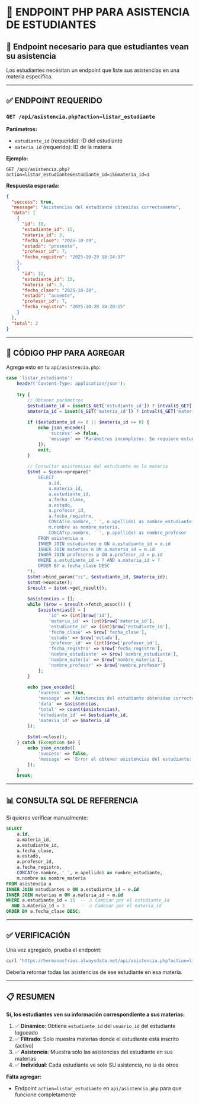 # 📝 ENDPOINT PHP PARA ASISTENCIA DE ESTUDIANTES

## 🎯 Endpoint necesario para que estudiantes vean su asistencia

Los estudiantes necesitan un endpoint que liste sus asistencias en una materia específica.

---

## ✅ ENDPOINT REQUERIDO

### `GET /api/asistencia.php?action=listar_estudiante`

**Parámetros:**
- `estudiante_id` (requerido): ID del estudiante
- `materia_id` (requerido): ID de la materia

**Ejemplo:**
```
GET /api/asistencia.php?action=listar_estudiante&estudiante_id=15&materia_id=3
```

**Respuesta esperada:**
```json
{
  "success": true,
  "message": "Asistencias del estudiante obtenidas correctamente",
  "data": [
    {
      "id": 10,
      "estudiante_id": 15,
      "materia_id": 3,
      "fecha_clase": "2025-10-29",
      "estado": "presente",
      "profesor_id": 7,
      "fecha_registro": "2025-10-29 18:24:37"
    },
    {
      "id": 11,
      "estudiante_id": 15,
      "materia_id": 3,
      "fecha_clase": "2025-10-28",
      "estado": "ausente",
      "profesor_id": 7,
      "fecha_registro": "2025-10-28 18:20:15"
    }
  ],
  "total": 2
}
```

---

## 📝 CÓDIGO PHP PARA AGREGAR

Agrega esto en tu `api/asistencia.php`:

```php
case 'listar_estudiante':
    header('Content-Type: application/json');
    
    try {
        // Obtener parámetros
        $estudiante_id = isset($_GET['estudiante_id']) ? intval($_GET['estudiante_id']) : 0;
        $materia_id = isset($_GET['materia_id']) ? intval($_GET['materia_id']) : 0;
        
        if ($estudiante_id <= 0 || $materia_id <= 0) {
            echo json_encode([
                'success' => false,
                'message' => 'Parámetros incompletos. Se requiere estudiante_id y materia_id'
            ]);
            exit;
        }
        
        // Consultar asistencias del estudiante en la materia
        $stmt = $conn->prepare("
            SELECT 
                a.id,
                a.materia_id,
                a.estudiante_id,
                a.fecha_clase,
                a.estado,
                a.profesor_id,
                a.fecha_registro,
                CONCAT(e.nombre, ' ', e.apellido) as nombre_estudiante,
                m.nombre as nombre_materia,
                CONCAT(p.nombre, ' ', p.apellido) as nombre_profesor
            FROM asistencia a
            INNER JOIN estudiantes e ON a.estudiante_id = e.id
            INNER JOIN materias m ON a.materia_id = m.id
            INNER JOIN profesores p ON a.profesor_id = p.id
            WHERE a.estudiante_id = ? AND a.materia_id = ?
            ORDER BY a.fecha_clase DESC
        ");
        $stmt->bind_param("ii", $estudiante_id, $materia_id);
        $stmt->execute();
        $result = $stmt->get_result();
        
        $asistencias = [];
        while ($row = $result->fetch_assoc()) {
            $asistencias[] = [
                'id' => (int)$row['id'],
                'materia_id' => (int)$row['materia_id'],
                'estudiante_id' => (int)$row['estudiante_id'],
                'fecha_clase' => $row['fecha_clase'],
                'estado' => $row['estado'],
                'profesor_id' => (int)$row['profesor_id'],
                'fecha_registro' => $row['fecha_registro'],
                'nombre_estudiante' => $row['nombre_estudiante'],
                'nombre_materia' => $row['nombre_materia'],
                'nombre_profesor' => $row['nombre_profesor']
            ];
        }
        
        echo json_encode([
            'success' => true,
            'message' => 'Asistencias del estudiante obtenidas correctamente',
            'data' => $asistencias,
            'total' => count($asistencias),
            'estudiante_id' => $estudiante_id,
            'materia_id' => $materia_id
        ]);
        
        $stmt->close();
    } catch (Exception $e) {
        echo json_encode([
            'success' => false,
            'message' => 'Error al obtener asistencias del estudiante: ' . $e->getMessage()
        ]);
    }
    break;
```

---

## 📊 CONSULTA SQL DE REFERENCIA

Si quieres verificar manualmente:

```sql
SELECT 
    a.id,
    a.materia_id,
    a.estudiante_id,
    a.fecha_clase,
    a.estado,
    a.profesor_id,
    a.fecha_registro,
    CONCAT(e.nombre, ' ', e.apellido) as nombre_estudiante,
    m.nombre as nombre_materia
FROM asistencia a
INNER JOIN estudiantes e ON a.estudiante_id = e.id
INNER JOIN materias m ON a.materia_id = m.id
WHERE a.estudiante_id = 15  -- ⚠️ Cambiar por el estudiante_id
  AND a.materia_id = 3      -- ⚠️ Cambiar por el materia_id
ORDER BY a.fecha_clase DESC;
```

---

## ✅ VERIFICACIÓN

Una vez agregado, prueba el endpoint:

```bash
curl "https://hermanosfrios.alwaysdata.net/api/asistencia.php?action=listar_estudiante&estudiante_id=15&materia_id=3"
```

Debería retornar todas las asistencias de ese estudiante en esa materia.

---

## 📋 RESUMEN

**Sí, los estudiantes ven su información correspondiente a sus materias:**

1. ✅ **Dinámico**: Obtiene `estudiante_id` del `usuario_id` del estudiante logueado
2. ✅ **Filtrado**: Solo muestra materias donde el estudiante está inscrito (activo)
3. ✅ **Asistencia**: Muestra solo las asistencias del estudiante en sus materias
4. ✅ **Individual**: Cada estudiante ve solo SU asistencia, no la de otros

**Falta agregar:**
- Endpoint `action=listar_estudiante` en `api/asistencia.php` para que funcione completamente

